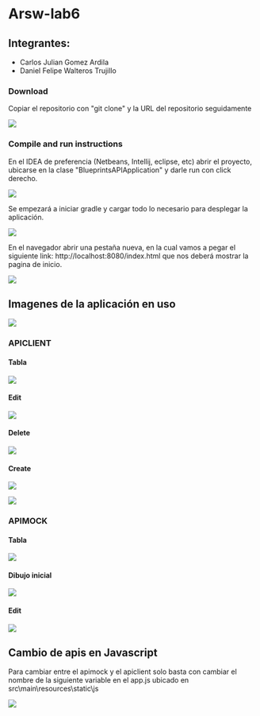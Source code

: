 # Arsw-lab6

## Integrantes:
 - Carlos Julian Gomez Ardila
 - Daniel Felipe Walteros Trujillo
 
 ### Download 
 
 Copiar el repositorio con "git clone" y la URL del repositorio seguidamente
 
 ![](https://github.com/Silenrate/arsw-lab6/blob/master/img/Clone.PNG)
 
 ### Compile and run instructions
 
 En el IDEA de preferencia (Netbeans, Intellij, eclipse, etc) abrir el proyecto, ubicarse en la clase "BlueprintsAPIApplication" y darle run con click derecho.
 
 ![](https://github.com/Silenrate/arsw-lab6/blob/master/img/Run.PNG)

 Se empezará a iniciar gradle y cargar todo lo necesario para desplegar la aplicación.
 
 ![](https://github.com/Silenrate/arsw-lab6/blob/master/img/Gradle.PNG)
 
 En el navegador abrir una pestaña nueva, en la cual vamos a pegar el siguiente link: http://localhost:8080/index.html que nos deberá mostrar la pagina de inicio.
 
 ![](https://github.com/Silenrate/arsw-lab6/blob/master/img/Inicio.PNG)
 
 ## Imagenes de la aplicación en uso

![](https://github.com/Silenrate/arsw-lab6/blob/master/img/Inicio.PNG)

### APICLIENT

#### Tabla

![](https://github.com/Silenrate/arsw-lab6/blob/master/img/TablaClient.PNG)

#### Edit

![](https://github.com/Silenrate/arsw-lab6/blob/master/img/EditClient.PNG)

#### Delete

![](https://github.com/Silenrate/arsw-lab6/blob/master/img/DeleteClient.PNG)

#### Create

![](https://github.com/Silenrate/arsw-lab6/blob/master/img/CreateClient.PNG)

![](https://github.com/Silenrate/arsw-lab6/blob/master/img/Create2Client.PNG)

### APIMOCK

#### Tabla

![](https://github.com/Silenrate/arsw-lab6/blob/master/img/TablaMock.PNG)

#### Dibujo inicial

![](https://github.com/Silenrate/arsw-lab6/blob/master/img/DibujoClient.PNG)

#### Edit

![](https://github.com/Silenrate/arsw-lab6/blob/master/img/EditMock.PNG)

## Cambio de apis en Javascript

Para cambiar entre el apimock y el apiclient solo basta con cambiar el nombre de la siguiente variable en el app.js ubicado en src\main\resources\static\js

![](https://github.com/Silenrate/arsw-lab6/blob/master/img/Cambio.PNG)
 
 
 
 
 
 
